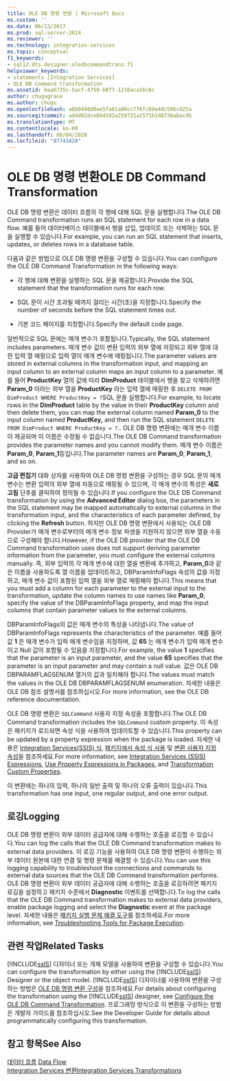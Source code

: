 ```yaml
---
title: OLE DB 명령 변환 | Microsoft Docs
ms.custom: ''
ms.date: 06/13/2017
ms.prod: sql-server-2014
ms.reviewer: ''
ms.technology: integration-services
ms.topic: conceptual
f1_keywords:
- sql12.dts.designer.oledbcommandtrans.f1
helpviewer_keywords:
- statements [Integration Services]
- OLE DB Command transformation
ms.assetid: baa6735c-5acf-4759-b077-1216aca16c6c
author: chugugrace
ms.author: chugu
ms.openlocfilehash: a6b0498d0ae5fa61a00cc7f6fc89e4dc506cd25a
ms.sourcegitcommit: ad4d92dce894592a259721a1571b1d8736abacdb
ms.translationtype: MT
ms.contentlocale: ko-KR
ms.lasthandoff: 08/04/2020
ms.locfileid: "87743428"
---
```

# <a name="ole-db-command-transformation"></a><span data-ttu-id="b97f2-102">OLE DB 명령 변환</span><span class="sxs-lookup"><span data-stu-id="b97f2-102">OLE DB Command Transformation</span></span>
  <span data-ttu-id="b97f2-103">OLE DB 명령 변환은 데이터 흐름의 각 행에 대해 SQL 문을 실행합니다.</span><span class="sxs-lookup"><span data-stu-id="b97f2-103">The OLE DB Command transformation runs an SQL statement for each row in a data flow.</span></span> <span data-ttu-id="b97f2-104">예를 들어 데이터베이스 테이블에서 행을 삽입, 업데이트 또는 삭제하는 SQL 문을 실행할 수 있습니다.</span><span class="sxs-lookup"><span data-stu-id="b97f2-104">For example, you can run an SQL statement that inserts, updates, or deletes rows in a database table.</span></span>  
  
 <span data-ttu-id="b97f2-105">다음과 같은 방법으로 OLE DB 명령 변환을 구성할 수 있습니다.</span><span class="sxs-lookup"><span data-stu-id="b97f2-105">You can configure the OLE DB Command Transformation in the following ways:</span></span>  
  
-   <span data-ttu-id="b97f2-106">각 행에 대해 변환을 실행하는 SQL 문을 제공합니다.</span><span class="sxs-lookup"><span data-stu-id="b97f2-106">Provide the SQL statement that the transformation runs for each row.</span></span>  
  
-   <span data-ttu-id="b97f2-107">SQL 문이 시간 초과될 때까지 걸리는 시간(초)을 지정합니다.</span><span class="sxs-lookup"><span data-stu-id="b97f2-107">Specify the number of seconds before the SQL statement times out.</span></span>  
  
-   <span data-ttu-id="b97f2-108">기본 코드 페이지를 지정합니다.</span><span class="sxs-lookup"><span data-stu-id="b97f2-108">Specify the default code page.</span></span>  
  
 <span data-ttu-id="b97f2-109">일반적으로 SQL 문에는 매개 변수가 포함됩니다.</span><span class="sxs-lookup"><span data-stu-id="b97f2-109">Typically, the SQL statement includes parameters.</span></span> <span data-ttu-id="b97f2-110">매개 변수 값이 변환 입력의 외부 열에 저장되고 외부 열에 대한 입력 열 매핑으로 입력 열이 매개 변수에 매핑됩니다.</span><span class="sxs-lookup"><span data-stu-id="b97f2-110">The parameter values are stored in external columns in the transformation input, and mapping an input column to an external column maps an input column to a parameter.</span></span> <span data-ttu-id="b97f2-111">예를 들어 **ProductKey** 열의 값에 따라 **DimProduct** 테이블에서 행을 찾고 삭제하려면 **Param_0** 이라는 외부 열을 **ProductKey** 라는 입력 열에 매핑한 후 `DELETE FROM DimProduct WHERE ProductKey = ?`SQL 문을 실행합니다.</span><span class="sxs-lookup"><span data-stu-id="b97f2-111">For example, to locate rows in the **DimProduct** table by the value in their **ProductKey** column and then delete them, you can map the external column named **Param_0** to the input column named **ProductKey,** and then run the SQL statement `DELETE FROM DimProduct WHERE ProductKey = ?`..</span></span> <span data-ttu-id="b97f2-112">OLE DB 명령 변환에는 매개 변수 이름이 제공되며 이 이름은 수정될 수 없습니다.</span><span class="sxs-lookup"><span data-stu-id="b97f2-112">The OLE DB Command transformation provides the parameter names and you cannot modify them.</span></span> <span data-ttu-id="b97f2-113">매개 변수 이름은 **Param_0**, **Param_1**등입니다.</span><span class="sxs-lookup"><span data-stu-id="b97f2-113">The parameter names are **Param_0**, **Param_1**, and so on.</span></span>  
  
 <span data-ttu-id="b97f2-114">**고급 편집기** 대화 상자를 사용하여 OLE DB 명령 변환을 구성하는 경우 SQL 문의 매개 변수는 변환 입력의 외부 열에 자동으로 매핑될 수 있으며, 각 매개 변수의 특성은 **새로 고침** 단추를 클릭하여 정의될 수 있습니다.</span><span class="sxs-lookup"><span data-stu-id="b97f2-114">If you configure the OLE DB Command transformation by using the **Advanced Editor** dialog box, the parameters in the SQL statement may be mapped automatically to external columns in the transformation input, and the characteristics of each parameter defined, by clicking the **Refresh** button.</span></span> <span data-ttu-id="b97f2-115">하지만 OLE DB 명령 변환에서 사용되는 OLE DB Provider가 매개 변수로부터의 매개 변수 정보 파생을 지원하지 않으면 외부 열을 수동으로 구성해야 합니다.</span><span class="sxs-lookup"><span data-stu-id="b97f2-115">However, if the OLE DB provider that the OLE DB Command transformation uses does not support deriving parameter information from the parameter, you must configure the external columns manually.</span></span> <span data-ttu-id="b97f2-116">즉, 외부 입력의 각 매개 변수에 대한 열을 변환에 추가하고, **Param_0**과 같은 이름을 사용하도록 열 이름을 업데이트하고, DBParamInfoFlags 속성의 값을 지정하고, 매개 변수 값이 포함된 입력 열을 외부 열로 매핑해야 합니다.</span><span class="sxs-lookup"><span data-stu-id="b97f2-116">This means that you must add a column for each parameter to the external input to the transformation, update the column names to use names like **Param_0**, specify the value of the DBParamInfoFlags property, and map the input columns that contain parameter values to the external columns.</span></span>  
  
 <span data-ttu-id="b97f2-117">DBParamInfoFlags의 값은 매개 변수의 특성을 나타냅니다.</span><span class="sxs-lookup"><span data-stu-id="b97f2-117">The value of DBParamInfoFlags represents the characteristics of the parameter.</span></span> <span data-ttu-id="b97f2-118">예를 들어 값 **1** 은 매개 변수가 입력 매개 변수임을 지정하며, 값 **65** 는 매개 변수가 입력 매개 변수이고 Null 값이 포함될 수 있음을 지정합니다.</span><span class="sxs-lookup"><span data-stu-id="b97f2-118">For example, the value **1** specifies that the parameter is an input parameter, and the value **65** specifies that the parameter is an input parameter and may contain a null value.</span></span> <span data-ttu-id="b97f2-119">값은 OLE DB DBPARAMFLAGSENUM 열거의 값과 일치해야 합니다.</span><span class="sxs-lookup"><span data-stu-id="b97f2-119">The values must match the values in the OLE DB DBPARAMFLAGSENUM enumeration.</span></span> <span data-ttu-id="b97f2-120">자세한 내용은 OLE DB 참조 설명서를 참조하십시오.</span><span class="sxs-lookup"><span data-stu-id="b97f2-120">For more information, see the OLE DB reference documentation.</span></span>  
  
 <span data-ttu-id="b97f2-121">OLE DB 명령 변환은 `SQLCommand` 사용자 지정 속성을 포함합니다.</span><span class="sxs-lookup"><span data-stu-id="b97f2-121">The OLE DB Command transformation includes the `SQLCommand` custom property.</span></span> <span data-ttu-id="b97f2-122">이 속성은 패키지가 로드되면 속성 식을 사용하여 업데이트할 수 있습니다.</span><span class="sxs-lookup"><span data-stu-id="b97f2-122">This property can be updated by a property expression when the package is loaded.</span></span> <span data-ttu-id="b97f2-123">자세한 내용은 [Integration Services&#40;SSIS&#41; 식](../../expressions/integration-services-ssis-expressions.md), [패키지에서 속성 식 사용](../../expressions/use-property-expressions-in-packages.md) 및 [변환 사용자 지정 속성](transformation-custom-properties.md)을 참조하세요.</span><span class="sxs-lookup"><span data-stu-id="b97f2-123">For more information, see [Integration Services &#40;SSIS&#41; Expressions](../../expressions/integration-services-ssis-expressions.md), [Use Property Expressions in Packages](../../expressions/use-property-expressions-in-packages.md), and [Transformation Custom Properties](transformation-custom-properties.md).</span></span>  
  
 <span data-ttu-id="b97f2-124">이 변환에는 하나의 입력, 하나의 일반 출력 및 하나의 오류 출력이 있습니다.</span><span class="sxs-lookup"><span data-stu-id="b97f2-124">This transformation has one input, one regular output, and one error output.</span></span>  
  
## <a name="logging"></a><span data-ttu-id="b97f2-125">로깅</span><span class="sxs-lookup"><span data-stu-id="b97f2-125">Logging</span></span>  
 <span data-ttu-id="b97f2-126">OLE DB 명령 변환이 외부 데이터 공급자에 대해 수행하는 호출을 로깅할 수 있습니다.</span><span class="sxs-lookup"><span data-stu-id="b97f2-126">You can log the calls that the OLE DB Command transformation makes to external data providers.</span></span> <span data-ttu-id="b97f2-127">이 로깅 기능을 사용하여 OLE DB 명령 변환이 수행하는 외부 데이터 원본에 대한 연결 및 명령 문제를 해결할 수 있습니다.</span><span class="sxs-lookup"><span data-stu-id="b97f2-127">You can use this logging capability to troubleshoot the connections and commands to external data sources that the OLE DB Command transformation performs.</span></span> <span data-ttu-id="b97f2-128">OLE DB 명령 변환이 외부 데이터 공급자에 대해 수행하는 호출을 로깅하려면 패키지 로깅을 설정하고 패키지 수준에서 **Diagnostic** 이벤트를 선택합니다.</span><span class="sxs-lookup"><span data-stu-id="b97f2-128">To log the calls that the OLE DB Command transformation makes to external data providers, enable package logging and select the **Diagnostic** event at the package level.</span></span> <span data-ttu-id="b97f2-129">자세한 내용은 [패키지 실행 문제 해결 도구](../../troubleshooting/troubleshooting-tools-for-package-execution.md)를 참조하세요.</span><span class="sxs-lookup"><span data-stu-id="b97f2-129">For more information, see [Troubleshooting Tools for Package Execution](../../troubleshooting/troubleshooting-tools-for-package-execution.md).</span></span>  
  
## <a name="related-tasks"></a><span data-ttu-id="b97f2-130">관련 작업</span><span class="sxs-lookup"><span data-stu-id="b97f2-130">Related Tasks</span></span>  
 <span data-ttu-id="b97f2-131">[!INCLUDE[ssIS](../../../includes/ssis-md.md)] 디자이너 또는 개체 모델을 사용하여 변환을 구성할 수 있습니다.</span><span class="sxs-lookup"><span data-stu-id="b97f2-131">You can configure the transformation by either using the [!INCLUDE[ssIS](../../../includes/ssis-md.md)] Designer or the object model.</span></span> <span data-ttu-id="b97f2-132">[!INCLUDE[ssIS](../../../includes/ssis-md.md)] 디자이너를 사용하여 변환을 구성하는 방법은  [OLE DB 명령 변환 구성](../../configure-the-ole-db-command-transformation.md)을 참조하세요.</span><span class="sxs-lookup"><span data-stu-id="b97f2-132">For details about configuring the transformation using the [!INCLUDE[ssIS](../../../includes/ssis-md.md)] designer, see  [Configure the OLE DB Command Transformation](../../configure-the-ole-db-command-transformation.md).</span></span> <span data-ttu-id="b97f2-133">프로그래밍 방식으로 이 변환을 구성하는 방법은 개발자 가이드를 참조하십시오.</span><span class="sxs-lookup"><span data-stu-id="b97f2-133">See the Developer Guide for details about programmatically configuring this transformation.</span></span>  
  
## <a name="see-also"></a><span data-ttu-id="b97f2-134">참고 항목</span><span class="sxs-lookup"><span data-stu-id="b97f2-134">See Also</span></span>  
 <span data-ttu-id="b97f2-135">[데이터 흐름](../data-flow.md) </span><span class="sxs-lookup"><span data-stu-id="b97f2-135">[Data Flow](../data-flow.md) </span></span>  
 [<span data-ttu-id="b97f2-136">Integration Services 변환</span><span class="sxs-lookup"><span data-stu-id="b97f2-136">Integration Services Transformations</span></span>](integration-services-transformations.md)  
  
  

